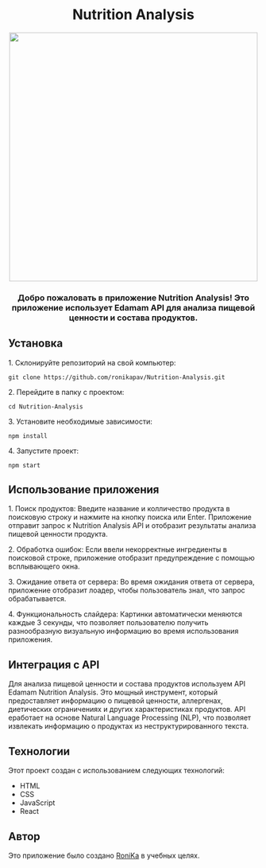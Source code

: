 <h1 align="center">Nutrition Analysis</h1>
<div align="center">
<a href="https://app-to-do-list-app.netlify.app/" target="_blank"><img align="center" src="https://i.ibb.co/5jNXZjq/2024-02-10-171339.png" height="500"/></a> 
</div>
<h3 align="center">Добро пожаловать в приложение Nutrition Analysis! 
  Это приложение использует Edamam API для анализа пищевой ценности и состава продуктов.</h3>
<h2>Установка</h2>
<p>1. Склонируйте репозиторий на свой компьютер:</p>
<pre><code>git clone https://github.com/ronikapav/Nutrition-Analysis.git</code></pre>
<p>2. Перейдите в папку с проектом:</p>
<pre><code>cd Nutrition-Analysis</code></pre>
<p>3. Установите необходимые зависимости:</p>
<pre><code>npm install</code></pre>
<p>4. Запустите проект:</p>
<pre><code>npm start</code></pre>
<h2>Использование приложения</h2>
<p>1. Поиск продуктов: Введите название и колличество продукта в поисковую строку и нажмите на кнопку поиска или Enter. 
  Приложение отправит запрос к Nutrition Analysis API и отобразит результаты анализа пищевой ценности продукта.</p>
<p>2. Обработка ошибок: Если ввели некорректные ингредиенты в поисковой строке, приложение отобразит предупреждение с помощью всплывающего окна.</p>
<p>3. Ожидание ответа от сервера: Во время ожидания ответа от сервера, приложение отобразит лоадер, чтобы пользователь знал, что запрос обрабатывается.</p>
<p>4. Функциональность слайдера: Картинки автоматически меняются каждые 3 секунды, что позволяет пользователю получить разнообразную визуальную информацию во время использования приложения.</p>
<h2>Интеграция с API</h2>
<p>Для анализа пищевой ценности и состава продуктов используем API Edamam Nutrition Analysis. 
  Это мощный инструмент, который предоставляет информацию о пищевой ценности, аллергенах, диетических ограничениях и других характеристиках продуктов.
  API eработает на основе Natural Language Processing (NLP), что позволяет извлекать информацию о продуктах из неструктурированного текста.</p>
<h2>Технологии</h2>
<p>Этот проект создан с использованием следующих технологий:</p>
<ul>
<li>HTML</li>
<li>CSS</li>
<li>JavaScript</li>
<li>React</li>
</ul>
<h2>Автор</h2>
Это приложение было создано <a href="https://t.me/ronikapav">RoniKa</a> в учебных целях.
